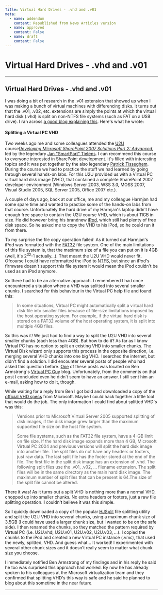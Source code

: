 ```yaml
---
Title: Virtual Hard Drives - .vhd and .v01
meta:
  - name: addendum
    content: Republished from News Articles version
  - name: approved
    content: False
  - name: draft
    content: False
---
```

# Virtual Hard Drives - .vhd and .v01

---
## Virtual Hard Drives - .vhd and .v01


I was doing a bit of research in the .v01 extension that showed up when I was making a bunch of virtual machines with differencing disks. It turns out that the .v01, .v02, etc. extensions are simply the points at which the virtual hard disk (.vhd) is split on non-NTFS file systems (such as FAT on a USB drive). I ran across [a good blog explaining this](http://www.wirwar.com/blog/2007/10/26/splitting-a-virtual-pc-vhd/). Here's what he wrote:


#### Splitting a Virtual PC VHD


Two weeks ago me and some colleagues attended the [U2U](http://www.u2u.be/) course[*Developing Microsoft SharePoint 2007 Solutions Part 2: Advanced*](http://www.u2u.be/CoursePage.aspx?CODE=USP7D), led by the legendary [Jan "SmartPart" Tielens](http://weblogs.asp.net/jan/). I can recommend this course to everyone interested in SharePoint development. It's filled with interesting topics and it was put together by the also legendary [Patrick Tisseghem](http://blog.u2u.info/DottextWeb/patrick/). During the course we had to practice the stuff we had learned by going through several hands-on labs. For this U2U provided us with a Virtual PC virtual hard disk image (VHD), that contained a complete SharePoint 2007 developer environment (Windows Server 2003, WSS 3.0, MOSS 2007, Visual Studio 2005, SQL Server 2005, Office 2007 etc.).



A couple of days ago, back at our office, me and my colleague Harmjan had some spare time and wanted to practice some of the hands-on labs from that course. Unfortunately the hard drive of my Harmjan's laptop didn't have enough free space to contain the U2U course VHD, which is about 11GB in size. He did however bring his brandnew [iPod](http://www.apple.com/ipodclassic/), which still had plenty of free disk space. So he asked me to copy the VHD to his iPod, so he could run it from there.



To my surprise the file copy operation failed! As it turned out Harmjan's iPod was formatted with the [FAT32](http://en.wikipedia.org/wiki/File_Allocation_Table#FAT32) file system. One of the main limitations of this file system is, that the maximum size of a file you can put on it is 4GB (well, it's 2<sup>32</sup>-1 actually…). That meant the U2U VHD would never fit. Ofcourse I could have reformatted the iPod to [NTFS](http://en.wikipedia.org/wiki/NTFS), but since an iPod's firmware doesn't support this file system it would mean the iPod couldn't be used as an iPod anymore.



So there had to be an alternative approach. I remembered I had once encountered a situation where a VHD was splitted into several smaller chunks. I searched for this behaviour in the Virtual PC help file and found this:



> In some situations, Virtual PC might automatically split a virtual hard disk file into smaller files because of file-size limitations imposed by the host operating system. For example, if the virtual hard disk is stored on a FAT32 volume of the host operating system, it is split into multiple 4GB files.



So this was it! We just had to find a way to split the U2U VHD into several smaller chunks (each less than 4GB). But how to do it? As far as I know Virtual PC has no option to split an existing VHD into smaller chunks. The Virtual Disk wizard only supports this process in the opposite direction, i.e. merging several VHD chunks into one big VHD. I searched the internet, but didn't find a solution. I did encounter several posts of people who had asked this question before. [One](http://blogs.msdn.com/virtual_pc_guy/archive/2007/04/04/unsplitting-a-split-virtual-hard-disk.aspx) of these posts was located on Ben Armstrong's [Virtual PC Guy](http://blogs.msdn.com/virtual_pc_guy/) blog. Unfortunately, from the comments on that post I concluded even he didn't seem to have an answer. I still sent him an e-mail, asking how to do it, though.



While waiting for a reply from Ben I got bold and downloaded a copy of the [official VHD specs](http://www.microsoft.com/technet/virtualserver/downloads/vhdspec.mspx) from Microsoft. Maybe I could hack together a little tool that would do the job. The only information I could find about splitted VHD's was this:



> Versions prior to Microsoft Virtual Server 2005 supported splitting of disk images, if the disk image grew larger than the maximum supported file size on the host file system.
> 
> 
> 
> Some file systems, such as the FAT32 file system, have a 4-GB limit on file size. If the hard disk image expands more than 4 GB, Microsoft Virtual PC 2004 and previous versions will split the hard disk image into another file. The split files do not have any headers or footers, just raw data. The last split file has the footer stored at the end of the file. The first file in the split disk image has an extension of .vhd. The following split files use the .v01, .v02, … filename extension. The split files will be in the same directory as the main hard disk image. The maximum number of split files that can be present is 64.The size of the split file cannot be altered.



There it was! As it turns out a split VHD is nothing more than a normal VHD, chopped up into smaller chunks. No extra headers or footers, just a raw file splitting operation. I couldn't believe it was this simple.



So I quickly downloaded a copy of the popular [HJSplit](http://www.freebyte.com/hjsplit/) file splitting utility and split the U2U VHD into several chunks, using a maximum chunk size of 3.5GB (I could have used a larger chunk size, but I wanted to be on the safe side). I then renamed the chunks, so they matched the pattern required by Virtual PC (i.e. U2U.vhd, U2U.v01, U2U.v02, U2U.v03, …). I copied the chunks to the iPod and created a new Virtual PC instance (.vmc), that used the newly, splitted, VHD. And guess what… It worked! I experimented with several other chunk sizes and it doesn't really seem to matter what chunk size you choose.



I immediately notified Ben Armstrong of my findings and in his reply he said he too was surprised this approach had worked. By now he has already spoken to his colleagues at the Microsoft virtualization team and they confirmed that splitting VHD's this way is safe and he said he planned to blog about this sometime in the near future.




---
